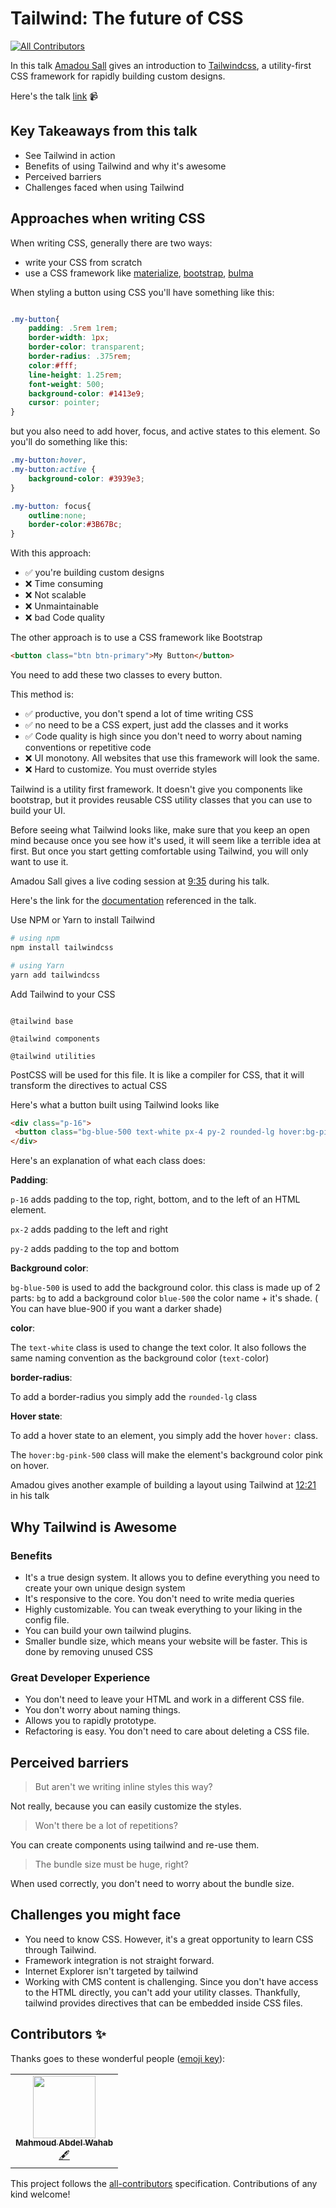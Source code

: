 # Tailwind: The future of CSS
<!-- ALL-CONTRIBUTORS-BADGE:START - Do not remove or modify this section -->
[![All Contributors](https://img.shields.io/badge/all_contributors-1-orange.svg?style=flat-square)](#contributors-)
<!-- ALL-CONTRIBUTORS-BADGE:END -->

In this talk [Amadou Sall](https://twitter.com/ahasall) gives an introduction to [Tailwindcss](https://tailwindcss.com/), a utility-first CSS framework for rapidly building custom designs.

Here's the talk [link](https://egghead.io/lessons/tailwind-egghead-talks-tailwind-the-future-of-css-is-here-amadou-sall) :video_camera:


## Key Takeaways from this talk

- See Tailwind in action
- Benefits of using Tailwind and why it's awesome
- Perceived barriers
- Challenges faced when using Tailwind

## Approaches when writing CSS

When writing CSS, generally there are two ways:

- write your CSS from scratch
- use a CSS framework like [materialize](https://materializecss.com/), [bootstrap](https://getbootstrap.com/), [bulma](https://bulma.io/)

When styling a button using CSS you'll have something like this:

```css

.my-button{
    padding: .5rem 1rem;
    border-width: 1px;
    border-color: transparent;
    border-radius: .375rem;
    color:#fff;
    line-height: 1.25rem;
    font-weight: 500;
    background-color: #1413e9;
    cursor: pointer;
}

```

but you also need to add hover, focus, and active states to this element. So you'll do something like this:

```css
.my-button:hover,
.my-button:active {
    background-color: #3939e3;
}

.my-button: focus{
    outline:none;
    border-color:#3B67Bc;
}

```

With this approach:

- :white_check_mark: you're building custom designs
- :x: Time consuming
- :x: Not scalable
- :x: Unmaintainable
- :x: bad Code quality

The other approach is to use a CSS framework like Bootstrap

```html
<button class="btn btn-primary">My Button</button>
```

You need to add these two classes to every button.

This method is:

- :white_check_mark: productive, you don't spend a lot of time writing CSS
- :white_check_mark: no need to be a CSS expert, just add the classes and it works
- :white_check_mark: Code quality is high since you don't need to worry about naming conventions or repetitive code
- :x: UI monotony. All websites that use this framework will look the same.
- :x: Hard to customize. You must override styles

Tailwind is a utility first framework. It doesn't give you components like bootstrap, but it provides reusable CSS utility classes that you can use to build your UI.

Before seeing what Tailwind looks like, make sure that you keep an open mind because once you see how it's used, it will seem like a terrible idea at first. But once you start getting comfortable using Tailwind, you will only want to use it.

Amadou Sall gives a live coding session at [9:35](https://egghead.io/lessons/tailwind-egghead-talks-tailwind-the-future-of-css-is-here-amadou-sall/#t=570) during his talk.

Here's the link for the [documentation](https://tailwindcss.com/docs/installation) referenced in the talk.

Use NPM or Yarn to install Tailwind

```bash
# using npm
npm install tailwindcss

# using Yarn
yarn add tailwindcss

```

Add Tailwind to your CSS

```postcss

@tailwind base

@tailwind components

@tailwind utilities

```

PostCSS will be used for this file. It is like a compiler for CSS, that it will transform the directives to actual CSS

Here's what a button built using Tailwind looks like

```html
<div class="p-16">
 <button class="bg-blue-500 text-white px-4 py-2 rounded-lg hover:bg-pink-500">My Button</button>
</div>

```

Here's an explanation of what each class does:

**Padding**:

`p-16` adds padding to the top, right, bottom, and to the left of an HTML element.

`px-2` adds padding to the left and right

`py-2` adds padding to the top and bottom

**Background color**:

`bg-blue-500` is used to add the background color.
this class is made up of 2 parts:
`bg` to add a background color
`blue-500` the color name + it's shade. ( You can have blue-900 if you want a darker shade)

**color**:

The `text-white` class is used to change the text color. It also follows the same naming convention as the background color (`text-`color)

**border-radius**:

To add a border-radius you simply add the `rounded-lg` class

**Hover state**:

To add a hover state to an element, you simply add the hover `hover:` class.

The `hover:bg-pink-500` class will make the element's background color pink on hover.

Amadou gives another example of building a layout using Tailwind at [12:21](https://egghead.io/lessons/tailwind-egghead-talks-tailwind-the-future-of-css-is-here-amadou-sall/#t=741) in his talk

## Why Tailwind is Awesome

### Benefits

- It's a true design system. It allows you to define everything you need to create your own unique design system
- It's responsive to the core. You don't need to write media queries
- Highly customizable. You can tweak everything to your liking in the config file.
- You can build your own tailwind plugins.
- Smaller bundle size, which means your website will be faster. This is done by removing unused CSS

### Great Developer Experience

- You don't need to leave your HTML and work in a different CSS file.
- You don't worry about naming things.
- Allows you to rapidly prototype.
- Refactoring is easy. You don't need to care about deleting a CSS file.

## Perceived barriers

> But aren't we writing inline styles this way?

Not really, because you can easily customize the styles.

> Won't there be a lot of repetitions?

You can create components using tailwind and re-use them.

> The bundle size must be huge, right?

When used correctly, you don't need to worry about the bundle size.

## Challenges you might face

- You need to know CSS. However, it's a great opportunity to learn CSS through Tailwind.
- Framework integration is not straight forward.
- Internet Explorer isn't targeted by tailwind
- Working with CMS content is challenging. Since you don't have access to the HTML directly, you can't add your utility classes. Thankfully, tailwind provides directives that can be embedded inside CSS files.

## Contributors ✨

Thanks goes to these wonderful people ([emoji key](https://allcontributors.org/docs/en/emoji-key)):

<!-- ALL-CONTRIBUTORS-LIST:START - Do not remove or modify this section -->
<!-- prettier-ignore-start -->
<!-- markdownlint-disable -->
<table>
  <tr>
    <td align="center"><a href="https://mahmoudabdelwahab.tech"><img src="https://avatars2.githubusercontent.com/u/27310414?v=4" width="100px;" alt=""/><br /><sub><b>Mahmoud Abdel Wahab</b></sub></a><br /><a href="#content-m-abdelwahab" title="Content">🖋</a></td>
  </tr>
</table>

<!-- markdownlint-enable -->
<!-- prettier-ignore-end -->
<!-- ALL-CONTRIBUTORS-LIST:END -->

This project follows the [all-contributors](https://github.com/all-contributors/all-contributors) specification. Contributions of any kind welcome!
